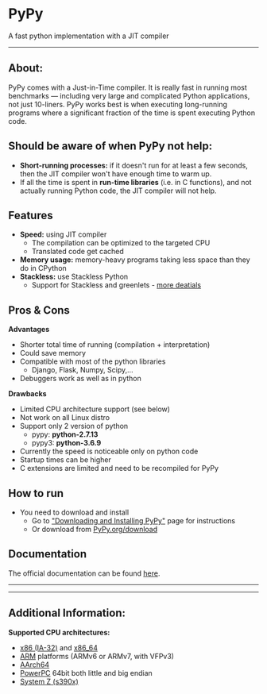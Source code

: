 # PyPy
A fast python implementation with a JIT compiler

---

## About:
PyPy comes with a Just-in-Time compiler. It is really fast in running most benchmarks —
including very large and complicated Python applications, not just 10-liners.
PyPy works best is when executing long-running programs where a significant fraction of the time is spent executing Python code.

## Should be aware of when PyPy not help:
-  **Short-running processes:** if it doesn't run for at least a few seconds, then the JIT compiler won't have enough time to warm up.
- If all the time is spent in **run-time libraries** (i.e. in C functions), and not actually running Python code, the JIT compiler will not help.

## Features
- **Speed:** using JIT compiler
    - The compilation can be optimized to the targeted CPU
    - Translated code get cached
- **Memory usage:** memory-heavy programs taking less space than they do in CPython
- **Stackless:** use Stackless Python
    - Support for Stackless and greenlets - [more deatials](https://doc.pypy.org/en/latest/stackless.html)


## Pros & Cons

**Advantages**
- Shorter total time of running (compilation + interpretation)
- Could save memory
- Compatible with most of the python libraries
    - Django, Flask, Numpy, Scipy,…
- Debuggers work as well as in python

**Drawbacks**
- Limited CPU architecture support (see below)
- Not work on all Linux distro
- Support only 2 version of python
    - pypy:     **python-2.7.13**
    - pypy3:    **python-3.6.9**
- Currently the speed is noticeable only on python code
- Startup times can be higher
- C extensions are limited and need to be recompiled for PyPy


## How to run
- You need to download and install
    - Go to  ["Downloading and Installing PyPy"](https://doc.pypy.org/en/latest/) page for instructions
    - Or download from  [PyPy.org/download](https://www.pypy.org/download.html#)



## Documentation
The official documentation can be found [here](https://doc.pypy.org/en/latest/).

---
---

## Additional Information:
**Supported CPU architectures:** 
- [x86 (IA-32)](http://en.wikipedia.org/wiki/IA-32) and [x86_64](http://en.wikipedia.org/wiki/X86_64)
- [ARM](http://en.wikipedia.org/wiki/ARM) platforms (ARMv6 or ARMv7, with VFPv3)
- [AArch64](http://en.wikipedia.org/wiki/AArch64)
- [PowerPC](https://de.wikipedia.org/wiki/PowerPC) 64bit both little and big endian
- [System Z (s390x)](https://de.wikipedia.org/wiki/System/390)